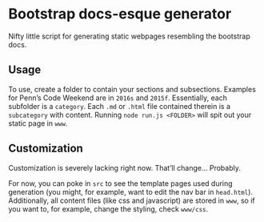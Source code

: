 # Bootstrap docs-esque generator

Nifty little script for generating static webpages resembling the bootstrap
docs.

## Usage

To use, create a folder to contain your sections and subsections. Examples for
Penn’s Code Weekend are in `2016s` and `2015f`. Essentially, each
subfolder is a `category`. Each `.md` or `.html` file contained therein is
a `subcategory` with content. Running `node run.js <FOLDER>` will spit out your
static page in `www`.

## Customization

Customization is severely lacking right now. That’ll change... Probably.

For now, you can poke in `src` to see the template pages used during generation
(you might, for example, want to edit the nav bar in `head.html`). Additionally,
all content files (like css and javascript) are stored in `www`, so if you want
to, for example, change the styling, check `www/css`.
